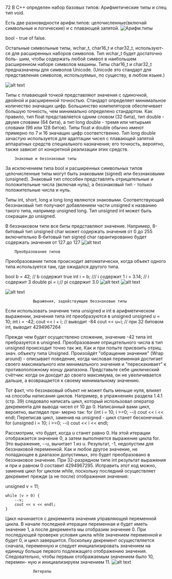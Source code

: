 72
В С++ определен набор базовых типов: Арифметические типы и спец тип void.

Есть две разновидности арифм.типов: целочисленные(включай символьные и логические) и с плавающей запятой.
![Арифм.типы ](<Арифметические типы C++-1.png>)

bool - true of false.

Остальные символьные типы, wchar_t, char16_t и char32_t, используют- ся для расширенных наборов символов. Тип wchar_t будет достаточно боль- шим, чтобы содержать любой символ в наибольшем расширенном наборе символов машины. Типы char16_t и char32_t предназначены для символов Unicode. (Unicode это стандарт для представления символов, используемых, по существу, в любом языке.)

![alt text](<Машинный уровень представления встроенных типов.png>)

Типы с плавающей точкой представляют значения с одиночной, двойной и расширенной точностью. Стандарт определяет минимальное количество значащих цифр. Большинство компиляторов обеспечивает большую точность, чем минимально определено стандартом. Как правило, тип float представляется одним словом (32 бита), тип double - двумя словами (64 бита), а тип long double - тремя или четырьмя словами (96 или 128 битов). Типы float и double обычно имеют примерно по 7 и 16 значащих цифр соответственно. Тип long double зачастую используется для адаптации чисел с плавающей запятой аппаратных средств специального назначения; его точность, вероятно, также зависит от конкретной реализации этих средств.

        Знаковые и беззнаковые типы 
За исключением типа bool и расширенных символьных типов целочисленные типы могут быть знаковыми (signed) или беззнаковыми (unsigned). Знаковый тип способен представлять отрицательные и положительные числа (включая нуль); а беззнаковый тип - только положительные числа и нуль.

Типы int, short, long и long long являются знаковыми. Соответствующий беззнаковый тип получают добавлением части unsigned к названию такого типа, например unsigned long. Тип unsigned int может быть сокращен до unsigned.

В беззнаковом типе все биты представляют значение. Например, 8-битовый тип unsigned char может содержать значения от 0 до 255 включительно 8-битовый тип signed char rарантированно будет содержать значения от 127 до 127
![alt text](<Какой тип использовать-1.png>)

        Преобразование типов

Преобразование типов происходит автоматически, когда объект одного типа используется там, где ожидался другого типа.

bool b = 42; // b содержит true
int i = b; /// i содержит 1
i = 3.14; // i содержит 3
double pi = i;// pi содержит 3.0
![alt text](ПреобразованиеТипов.png)
![alt text](ОПреобразовании.png)

![alt text](Совет.png)

                Выражения, задействующие беззнаковые типы
Если использовать значение типа unsigned и int в арифметическом выражении, значения типа int преобразуются в unsigned
unsigned u = 10;
int i = -42;
cout << i + i; // выводит -84
cout << u+i; // при 32 битовом int, выводит 4294967264

Прежде чем будет осуществлено сложение, значение -42 типа int пребразуется в unsigned. Преобразование отрицательного числа в тип unsigned происходит точно так же, Как и при попыте присвоить отриц. знач. объекту типа Unsigned. Произойдёт "обращение значение" (Wrap around) -  описывает поведение, когда числовая переменная достигает своего максимального или минимального значения и "перескакивает" к противоположному концу диапазона. Представьте себе циклический счётчик: когда он доходит до своего максимума, он не увеличивается дальше, а возвращается к своему минимальному значению.

Тот факт, что беззнаковый объект не может быть меньше нуля, влияет на способы написания циклов. Например, в упражнениях раздела 1.4.1 (стр. 39) следовало написать цикл, который использовал оператор декремента для вывода чисел от 10 до 0. Написанный вами цикл, вероятно, выглядел при- мерно так:
    for (int i = 10; i >=0; --i)
    cout << i << endl;
Переписав цикл, заменив на unsigned - цикл станет бесконечный.
    for (unsigned i = 10; i >=0; --i)
    cout << i << endl;

Рассмотрим, что будет, когда u станет равно 0. На этой итерации отображается значение 0, а затем выполняется выражение цикла for. Это выражение, --u, вычитает 1 из u. Результат, -1, недопустим для беззнаковой переменной. Как и любое другое значение, не попадающее в диапазон допустимых, это будет преобразовано в беззнаковое значение. При 32-разрядном типе int результат выражения и при и равном 0 составит 4294967295.
Исправить этот код можно, заменив цикл for циклом while, поскольку последний осуществляет декремент прежде (а не после) отображения значения:

   unsigned v = 11;

    while (v > 0) {
        --v;
        cout << v << endl;
    }
Цикл начинается с декремента значения управляющей переменной цикла. В начале последней итерации переменная и будет иметь значение 1, а после декремента мы отобразим значение 0. При последующей проверке условия цикла while значением переменной и будет 0, и цикл завершится. Поскольку декремент осуществляется сначала, переменную и следует инициализировать значением на единицу больше первого подлежащего отображению значения. Следовательно, чтобы первым отображаемым значением было 10, перемен- ную и инициализируем значением 11.
![alt text](НЕСМЕШИВАТЬЗНАКОВЫЙИБЕЗЗНАКОВЫЙТИП.png)


                Литералы